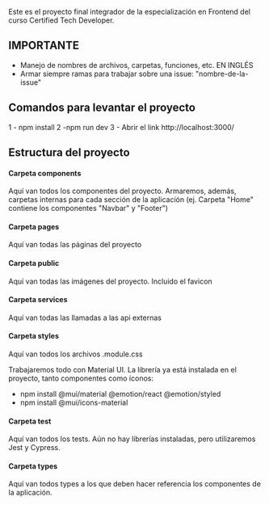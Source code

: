 Este es el proyecto final integrador de la especialización en Frontend del curso Certified Tech Developer.

## IMPORTANTE

- Manejo de nombres de archivos, carpetas, funciones, etc. EN INGLÉS
- Armar siempre ramas para trabajar sobre una issue: "nombre-de-la-issue"

## Comandos para levantar el proyecto

1 - npm install
2 -npm run dev
3 - Abrir el link http://localhost:3000/

## Estructura del proyecto

#### Carpeta components

Aquí van todos los componentes del proyecto. Armaremos, además, carpetas internas para cada sección de la aplicación (ej. Carpeta "Home" contiene los componentes "Navbar" y "Footer")

#### Carpeta pages

Aquí van todas las páginas del proyecto

#### Carpeta public

Aquí van todas las imágenes del proyecto. Incluido el favicon

#### Carpeta services

Aquí van todas las llamadas a las api externas

#### Carpeta styles

Aquí van todos los archivos .module.css

Trabajaremos todo con Material UI. La librería ya está instalada en el proyecto, tanto componentes como íconos:

- npm install @mui/material @emotion/react @emotion/styled
- npm install @mui/icons-material

#### Carpeta test

Aquí van todos los tests. Aún no hay librerías instaladas, pero utilizaremos Jest y Cypress.

#### Carpeta types

Aquí van todos types a los que deben hacer referencia los componentes de la aplicación.